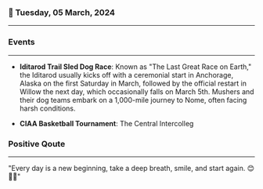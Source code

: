 ### 📅 Tuesday, 05 March, 2024
------
### Events
------
- **Iditarod Trail Sled Dog Race**: Known as "The Last Great Race on Earth," the Iditarod usually kicks off with a ceremonial start in Anchorage, Alaska on the first Saturday in March, followed by the official restart in Willow the next day, which occasionally falls on March 5th. Mushers and their dog teams embark on a 1,000-mile journey to Nome, often facing harsh conditions.

- **CIAA Basketball Tournament**: The Central Intercolleg
### Positive Qoute
------
"Every day is a new beginning, take a deep breath, smile, and start again. 😊🌅🌱"
